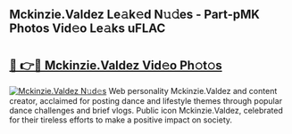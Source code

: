 ## Mckinzie.Valdez Le𝚊k𝚎d N𝚞𝚍es - Part-pMK Photos Vid𝚎o Le𝚊ks uFLAC

# <h2><a href="http://fbb98d.evod.top/?m=Mckinzie.Valdez">🔗 👉🔴 Mckinzie.Valdez Vid𝚎o Ph𝚘t𝚘s</a></h2>

[![Mckinzie.Valdez N𝚞d𝚎s](https://i.imgur.com/8V9OHl7.gif)](http://fbb98d.evod.top/?m=Mckinzie.Valdez)
Web personality Mckinzie.Valdez and content creator, acclaimed for posting dance and lifestyle themes through popular dance challenges and brief vlogs. Public icon Mckinzie.Valdez, celebrated for their tireless efforts to make a positive impact on society. 
